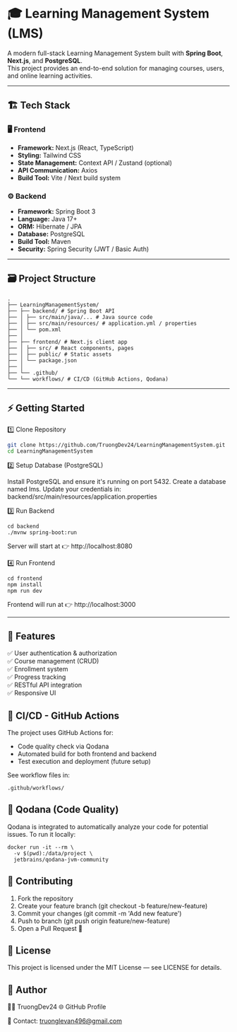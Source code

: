 # 🎓 Learning Management System (LMS)

A modern full-stack Learning Management System built with **Spring Boot**, **Next.js**, and **PostgreSQL**.  
This project provides an end-to-end solution for managing courses, users, and online learning activities.

---

## 🏗️ Tech Stack

### 🖥️ Frontend
- **Framework:** Next.js (React, TypeScript)
- **Styling:** Tailwind CSS
- **State Management:** Context API / Zustand (optional)
- **API Communication:** Axios
- **Build Tool:** Vite / Next build system

### ⚙️ Backend
- **Framework:** Spring Boot 3
- **Language:** Java 17+
- **ORM:** Hibernate / JPA
- **Database:** PostgreSQL
- **Build Tool:** Maven
- **Security:** Spring Security (JWT / Basic Auth)

---

## 🗃️ Project Structure
```
.
├── LearningManagementSystem/
├── ├── backend/ # Spring Boot API
├── │ ├── src/main/java/... # Java source code
├── │ ├── src/main/resources/ # application.yml / properties
├── │ └── pom.xml
├── │
├── ├── frontend/ # Next.js client app
├── │ ├── src/ # React components, pages
├── │ ├── public/ # Static assets
├── │ └── package.json
├── │
├── └── .github/
└── └── workflows/ # CI/CD (GitHub Actions, Qodana)
```
---

## ⚡ Getting Started

1️⃣ Clone Repository
```bash
git clone https://github.com/TruongDev24/LearningManagementSystem.git
cd LearningManagementSystem
```

2️⃣ Setup Database (PostgreSQL)

Install PostgreSQL and ensure it's running on port 5432.
Create a database named lms.
Update your credentials in:
backend/src/main/resources/application.properties

3️⃣ Run Backend
```
cd backend
./mvnw spring-boot:run
```

Server will start at 👉 http://localhost:8080

4️⃣ Run Frontend
```
cd frontend
npm install
npm run dev
```

Frontend will run at 👉 http://localhost:3000

---

## 🧩 Features

✅ User authentication & authorization  
✅ Course management (CRUD)  
✅ Enrollment system  
✅ Progress tracking  
✅ RESTful API integration  
✅ Responsive UI  


## 🚀 CI/CD - GitHub Actions

The project uses GitHub Actions for:
- Code quality check via Qodana  
- Automated build for both frontend and backend  
- Test execution and deployment (future setup)

See workflow files in:
```
.github/workflows/
```

## 🧠 Qodana (Code Quality)

Qodana is integrated to automatically analyze your code for potential issues.
To run it locally:
```
docker run -it --rm \
  -v $(pwd):/data/project \
  jetbrains/qodana-jvm-community
```

## 🤝 Contributing

1. Fork the repository
2. Create your feature branch (git checkout -b feature/new-feature)
3. Commit your changes (git commit -m 'Add new feature')
4. Push to branch (git push origin feature/new-feature)
5. Open a Pull Request 🚀


## 📜 License

This project is licensed under the MIT License — see LICENSE
 for details.


## 💬 Author

👨‍💻 TruongDev24
🌐 GitHub Profile

📧 Contact: truonglevan496@gmail.com
